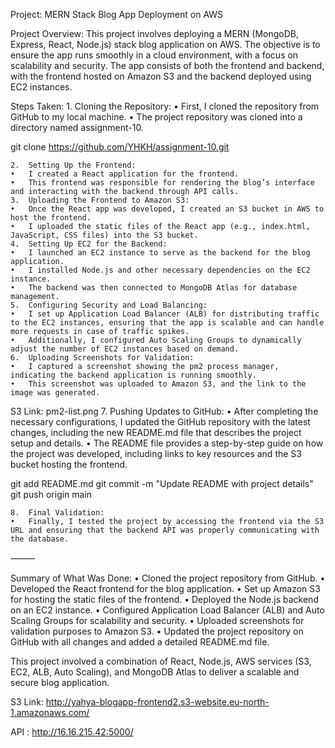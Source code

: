 Project: MERN Stack Blog App Deployment on AWS

Project Overview:
This project involves deploying a MERN (MongoDB, Express, React, Node.js) stack blog application on AWS. The objective is to ensure the app runs smoothly in a cloud environment, with a focus on scalability and security. The app consists of both the frontend and backend, with the frontend hosted on Amazon S3 and the backend deployed using EC2 instances.

Steps Taken:
	1.	Cloning the Repository:
	•	First, I cloned the repository from GitHub to my local machine.
	•	The project repository was cloned into a directory named assignment-10.

git clone https://github.com/YHKH/assignment-10.git


	2.	Setting Up the Frontend:
	•	I created a React application for the frontend.
	•	This frontend was responsible for rendering the blog’s interface and interacting with the backend through API calls.
	3.	Uploading the Frontend to Amazon S3:
	•	Once the React app was developed, I created an S3 bucket in AWS to host the frontend.
	•	I uploaded the static files of the React app (e.g., index.html, JavaScript, CSS files) into the S3 bucket.
	4.	Setting Up EC2 for the Backend:
	•	I launched an EC2 instance to serve as the backend for the blog application.
	•	I installed Node.js and other necessary dependencies on the EC2 instance.
	•	The backend was then connected to MongoDB Atlas for database management.
	5.	Configuring Security and Load Balancing:
	•	I set up Application Load Balancer (ALB) for distributing traffic to the EC2 instances, ensuring that the app is scalable and can handle more requests in case of traffic spikes.
	•	Additionally, I configured Auto Scaling Groups to dynamically adjust the number of EC2 instances based on demand.
	6.	Uploading Screenshots for Validation:
	•	I captured a screenshot showing the pm2 process manager, indicating the backend application is running smoothly.
	•	This screenshot was uploaded to Amazon S3, and the link to the image was generated.
S3 Link: pm2-list.png
	7.	Pushing Updates to GitHub:
	•	After completing the necessary configurations, I updated the GitHub repository with the latest changes, including the new README.md file that describes the project setup and details.
	•	The README file provides a step-by-step guide on how the project was developed, including links to key resources and the S3 bucket hosting the frontend.

git add README.md
git commit -m "Update README with project details"
git push origin main


	8.	Final Validation:
	•	Finally, I tested the project by accessing the frontend via the S3 URL and ensuring that the backend API was properly communicating with the database.

⸻

Summary of What Was Done:
	•	Cloned the project repository from GitHub.
	•	Developed the React frontend for the blog application.
	•	Set up Amazon S3 for hosting the static files of the frontend.
	•	Deployed the Node.js backend on an EC2 instance.
	•	Configured Application Load Balancer (ALB) and Auto Scaling Groups for scalability and security.
	•	Uploaded screenshots for validation purposes to Amazon S3.
	•	Updated the project repository on GitHub with all changes and added a detailed README.md file.

This project involved a combination of React, Node.js, AWS services (S3, EC2, ALB, Auto Scaling), and MongoDB Atlas to deliver a scalable and secure blog application.



S3 Link: http://yahya-blogapp-frontend2.s3-website.eu-north-1.amazonaws.com/

API : http://16.16.215.42:5000/



